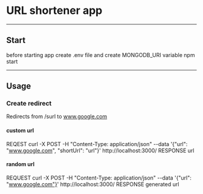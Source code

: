 # URL shortener app
-----

## Start

before starting app create .env file and create MONGODB_URI variable
npm start

-----
## Usage

### Create redirect

Redirects from /surl to www.google.com
#### custom url
REQEST
curl -X POST -H "Content-Type: application/json" --data '{"url": "www.google.com", "shortUrl": "url"}' http://localhost:3000/
RESPONSE
url

#### random url
REQUEST
curl -X POST -H "Content-Type: application/json" --data '{"url": "www.google.com"}' http://localhost:3000/
RESPONSE
generated url